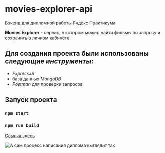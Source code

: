 # movies-explorer-api

Бэкенд для дипломной работы Яндекс Практикума

**Movies Explorer** - сервис, в котором можно найти фильмы по запросу и сохранить в личном кабинете.

## Для создания проекта были использованы следующие *инструменты*:
* *ExpressJS*
* база данных *MongoDB*
* *Postman* для проверки запросов

## Запуск проекта

### `npm start`

### `npm run build`


[Ссылка здесь](https://api.movies-pchu.nomoredomains.rocks)

![А сам процесс написания диплома выглядит так](https://shutniks.com/wp-content/uploads/2020/04/Memy_pro_diplom_5_24090714.jpg)
